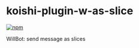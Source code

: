 # koishi-plugin-w-as-slice

[![npm](https://img.shields.io/npm/v/koishi-plugin-w-as-slice?style=flat-square)](https://www.npmjs.com/package/koishi-plugin-w-as-slice)

WillBot: send message as slices
